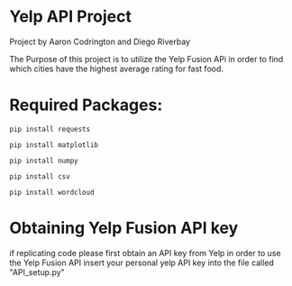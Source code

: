 # Yelp API Project
Project by Aaron Codrington and Diego Riverbay


The Purpose of this project is to utilize the Yelp Fusion APi in order to find which cities have the highest average rating for fast food.


# Required Packages:
~~~
pip install requests

pip install matplotlib

pip install numpy

pip install csv

pip install wordcloud
~~~



# Obtaining Yelp Fusion API key
if replicating code please first obtain an API key from Yelp in order to use the Yelp Fusion API
insert your personal yelp API key into the file called "API_setup.py"